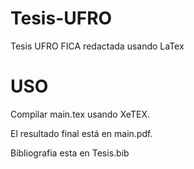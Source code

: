 Tesis-UFRO
==========

Tesis UFRO FICA redactada usando LaTex

USO
===

Compilar main.tex usando XeTEX. 

El resultado final está en main.pdf. 

Bibliografia esta en Tesis.bib

